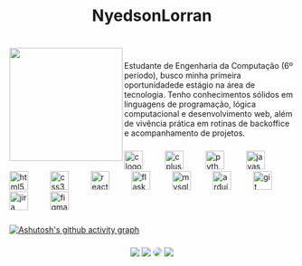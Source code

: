 <h1 align="center">NyedsonLorran</h1>

###

<br clear="both">

<img align="left" height="200" src="https://github.com/user-attachments/assets/af4f0f49-416f-4e6d-a2bc-28fc2b7c019d"  />

###

<p align="left">Estudante de Engenharia da Computação (6º período), busco minha primeira oportunidadede estágio na área de tecnologia. Tenho conhecimentos sólidos em linguagens de programação, lógica computacional e desenvolvimento web, além de vivência prática em rotinas de backoffice e acompanhamento de projetos.</p>

<p>  </p>

###

<div align="left">
  <img src="https://cdn.jsdelivr.net/gh/devicons/devicon/icons/c/c-plain.svg" height="33" alt="c logo"  />
  <img width="31" />
  <img src="https://cdn.jsdelivr.net/gh/devicons/devicon/icons/cplusplus/cplusplus-plain.svg" height="33" alt="cplusplus logo"  />
  <img width="31" />
  <img src="https://cdn.jsdelivr.net/gh/devicons/devicon/icons/python/python-plain.svg" height="33" alt="python logo"  />
  <img width="31" />
  <img src="https://cdn.jsdelivr.net/gh/devicons/devicon/icons/javascript/javascript-plain.svg" height="33" alt="javascript logo"  />
  <img width="31" />
  <img src="https://cdn.jsdelivr.net/gh/devicons/devicon/icons/html5/html5-plain.svg" height="33" alt="html5 logo"  />
  <img width="31" />
  <img src="https://cdn.jsdelivr.net/gh/devicons/devicon/icons/css3/css3-plain.svg" height="33" alt="css3 logo"  />
  <img width="31" />
  <img src="https://cdn.jsdelivr.net/gh/devicons/devicon/icons/react/react-original.svg" height="33" alt="react logo"  />
  <img width="31" />
  <img src="https://cdn.jsdelivr.net/gh/devicons/devicon/icons/flask/flask-original.svg" height="33" alt="flask logo"  />
  <img width="31" />
  <img src="https://cdn.jsdelivr.net/gh/devicons/devicon/icons/mysql/mysql-original.svg" height="33" alt="mysql logo"  />
  <img width="31" />
  <img src="https://cdn.jsdelivr.net/gh/devicons/devicon/icons/arduino/arduino-original.svg" height="33" alt="arduino logo"  />
  <img width="31" />
  <img src="https://cdn.jsdelivr.net/gh/devicons/devicon/icons/git/git-plain.svg" height="33" alt="git logo"  />
  <img width="31" />
  <img src="https://cdn.jsdelivr.net/gh/devicons/devicon/icons/jira/jira-original.svg" height="33" alt="jira logo"  />
  <img width="31" />
  <img src="https://cdn.jsdelivr.net/gh/devicons/devicon/icons/figma/figma-original.svg" height="33" alt="figma logo"  />
</div>


 ###
 
[![Ashutosh's github activity graph](https://github-readme-activity-graph.vercel.app/graph?username=nyedsonlorran&bg_color=0d1117&color=ffffffff&line=ffffff&point=616161&area=true&theme=react-dark&hide_border=true)](https://github.com/ashutosh00710/github-readme-activity-graph)

###

<div align="center"> 
<a href="https://instagram.com/nyedsonlorran" target="_blank"><img src="https://img.shields.io/badge/-Instagram-616161?style=for-the-badge&logo=instagram&logoColor=white"></a>
<a href="mailto:nyedsonlorranoficial@gmail.com"> <img src="https://img.shields.io/badge/-Gmail-616161?style=for-the-badge&logo=gmail&logoColor=white" target="_blank" ></a>
<a href="https://www.linkedin.com/in/nyedsonlorran/" target="_blank"><img src="https://img.shields.io/badge/-LinkedIn-616161?style=for-the-badge&logo=linkedin&logoColor=white" style="border-radius: 30px" target="_blank"></a> 
<a href = "https://open.spotify.com/user/6n7cn18l2trc0t63r60lh39f0"> <img src="https://img.shields.io/badge/Spotify-616161?&style=for-the-badge&logo=spotify&logoColor=white" target="_blank" ></a>
</div>

###


